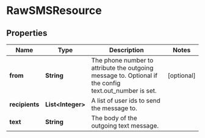 
# RawSMSResource

## Properties
Name | Type | Description | Notes
------------ | ------------- | ------------- | -------------
**from** | **String** | The phone number to attribute the outgoing message to. Optional if the config text.out_number is set. |  [optional]
**recipients** | **List&lt;Integer&gt;** | A list of user ids to send the message to. | 
**text** | **String** | The body of the outgoing text message. | 



